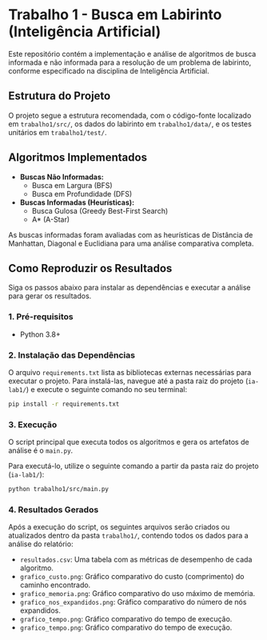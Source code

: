 # Trabalho 1 - Busca em Labirinto (Inteligência Artificial)

Este repositório contém a implementação e análise de algoritmos de busca informada e não informada para a resolução de um problema de labirinto, conforme especificado na disciplina de Inteligência Artificial.

## Estrutura do Projeto

O projeto segue a estrutura recomendada, com o código-fonte localizado em `trabalho1/src/`, os dados do labirinto em `trabalho1/data/`, e os testes unitários em `trabalho1/test/`.

## Algoritmos Implementados

* **Buscas Não Informadas:**
    * Busca em Largura (BFS)
    * Busca em Profundidade (DFS)
* **Buscas Informadas (Heurísticas):**
    * Busca Gulosa (Greedy Best-First Search)
    * A* (A-Star)

As buscas informadas foram avaliadas com as heurísticas de Distância de Manhattan, Diagonal e Euclidiana para uma análise comparativa completa.

## Como Reproduzir os Resultados

Siga os passos abaixo para instalar as dependências e executar a análise para gerar os resultados.

### 1. Pré-requisitos

* Python 3.8+

### 2. Instalação das Dependências

O arquivo `requirements.txt` lista as bibliotecas externas necessárias para executar o projeto. Para instalá-las, navegue até a pasta raiz do projeto (`ia-lab1/`) e execute o seguinte comando no seu terminal:

```bash
pip install -r requirements.txt
```

### 3. Execução

O script principal que executa todos os algoritmos e gera os artefatos de análise é o `main.py`.

Para executá-lo, utilize o seguinte comando a partir da pasta raiz do projeto (`ia-lab1/`):

```bash
python trabalho1/src/main.py
```

### 4. Resultados Gerados

Após a execução do script, os seguintes arquivos serão criados ou atualizados dentro da pasta `trabalho1/`, contendo todos os dados para a análise do relatório:

* `resultados.csv`: Uma tabela com as métricas de desempenho de cada algoritmo.
* `grafico_custo.png`: Gráfico comparativo do custo (comprimento) do caminho encontrado.
* `grafico_memoria.png`: Gráfico comparativo do uso máximo de memória.
* `grafico_nos_expandidos.png`: Gráfico comparativo do número de nós expandidos.
* `grafico_tempo.png`: Gráfico comparativo do tempo de execução.
* `grafico_tempo.png`: Gráfico comparativo do tempo de execução.